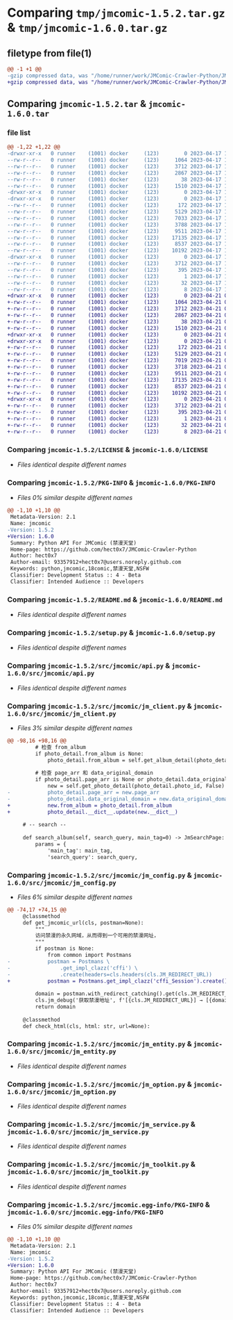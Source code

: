 # Comparing `tmp/jmcomic-1.5.2.tar.gz` & `tmp/jmcomic-1.6.0.tar.gz`

## filetype from file(1)

```diff
@@ -1 +1 @@
-gzip compressed data, was "/home/runner/work/JMComic-Crawler-Python/JMComic-Crawler-Python/dist/.tmp-xgyf_ajn/jmcomic-1.5.2.tar", last modified: Mon Apr 17 12:24:02 2023, max compression
+gzip compressed data, was "/home/runner/work/JMComic-Crawler-Python/JMComic-Crawler-Python/dist/.tmp-rlqqn138/jmcomic-1.6.0.tar", last modified: Fri Apr 21 08:02:13 2023, max compression
```

## Comparing `jmcomic-1.5.2.tar` & `jmcomic-1.6.0.tar`

### file list

```diff
@@ -1,22 +1,22 @@
-drwxr-xr-x   0 runner    (1001) docker     (123)        0 2023-04-17 12:24:02.000000 jmcomic-1.5.2/
--rw-r--r--   0 runner    (1001) docker     (123)     1064 2023-04-17 12:23:53.000000 jmcomic-1.5.2/LICENSE
--rw-r--r--   0 runner    (1001) docker     (123)     3712 2023-04-17 12:24:02.000000 jmcomic-1.5.2/PKG-INFO
--rw-r--r--   0 runner    (1001) docker     (123)     2867 2023-04-17 12:23:53.000000 jmcomic-1.5.2/README.md
--rw-r--r--   0 runner    (1001) docker     (123)       38 2023-04-17 12:24:02.000000 jmcomic-1.5.2/setup.cfg
--rw-r--r--   0 runner    (1001) docker     (123)     1510 2023-04-17 12:23:53.000000 jmcomic-1.5.2/setup.py
-drwxr-xr-x   0 runner    (1001) docker     (123)        0 2023-04-17 12:24:02.000000 jmcomic-1.5.2/src/
-drwxr-xr-x   0 runner    (1001) docker     (123)        0 2023-04-17 12:24:02.000000 jmcomic-1.5.2/src/jmcomic/
--rw-r--r--   0 runner    (1001) docker     (123)      172 2023-04-17 12:23:53.000000 jmcomic-1.5.2/src/jmcomic/__init__.py
--rw-r--r--   0 runner    (1001) docker     (123)     5129 2023-04-17 12:23:53.000000 jmcomic-1.5.2/src/jmcomic/api.py
--rw-r--r--   0 runner    (1001) docker     (123)     7033 2023-04-17 12:23:53.000000 jmcomic-1.5.2/src/jmcomic/jm_client.py
--rw-r--r--   0 runner    (1001) docker     (123)     3788 2023-04-17 12:23:53.000000 jmcomic-1.5.2/src/jmcomic/jm_config.py
--rw-r--r--   0 runner    (1001) docker     (123)     9511 2023-04-17 12:23:53.000000 jmcomic-1.5.2/src/jmcomic/jm_entity.py
--rw-r--r--   0 runner    (1001) docker     (123)    17135 2023-04-17 12:23:53.000000 jmcomic-1.5.2/src/jmcomic/jm_option.py
--rw-r--r--   0 runner    (1001) docker     (123)     8537 2023-04-17 12:23:53.000000 jmcomic-1.5.2/src/jmcomic/jm_service.py
--rw-r--r--   0 runner    (1001) docker     (123)    10192 2023-04-17 12:23:53.000000 jmcomic-1.5.2/src/jmcomic/jm_toolkit.py
-drwxr-xr-x   0 runner    (1001) docker     (123)        0 2023-04-17 12:24:02.000000 jmcomic-1.5.2/src/jmcomic.egg-info/
--rw-r--r--   0 runner    (1001) docker     (123)     3712 2023-04-17 12:24:02.000000 jmcomic-1.5.2/src/jmcomic.egg-info/PKG-INFO
--rw-r--r--   0 runner    (1001) docker     (123)      395 2023-04-17 12:24:02.000000 jmcomic-1.5.2/src/jmcomic.egg-info/SOURCES.txt
--rw-r--r--   0 runner    (1001) docker     (123)        1 2023-04-17 12:24:02.000000 jmcomic-1.5.2/src/jmcomic.egg-info/dependency_links.txt
--rw-r--r--   0 runner    (1001) docker     (123)       32 2023-04-17 12:24:02.000000 jmcomic-1.5.2/src/jmcomic.egg-info/requires.txt
--rw-r--r--   0 runner    (1001) docker     (123)        8 2023-04-17 12:24:02.000000 jmcomic-1.5.2/src/jmcomic.egg-info/top_level.txt
+drwxr-xr-x   0 runner    (1001) docker     (123)        0 2023-04-21 08:02:13.000000 jmcomic-1.6.0/
+-rw-r--r--   0 runner    (1001) docker     (123)     1064 2023-04-21 08:02:02.000000 jmcomic-1.6.0/LICENSE
+-rw-r--r--   0 runner    (1001) docker     (123)     3712 2023-04-21 08:02:13.000000 jmcomic-1.6.0/PKG-INFO
+-rw-r--r--   0 runner    (1001) docker     (123)     2867 2023-04-21 08:02:02.000000 jmcomic-1.6.0/README.md
+-rw-r--r--   0 runner    (1001) docker     (123)       38 2023-04-21 08:02:13.000000 jmcomic-1.6.0/setup.cfg
+-rw-r--r--   0 runner    (1001) docker     (123)     1510 2023-04-21 08:02:02.000000 jmcomic-1.6.0/setup.py
+drwxr-xr-x   0 runner    (1001) docker     (123)        0 2023-04-21 08:02:13.000000 jmcomic-1.6.0/src/
+drwxr-xr-x   0 runner    (1001) docker     (123)        0 2023-04-21 08:02:13.000000 jmcomic-1.6.0/src/jmcomic/
+-rw-r--r--   0 runner    (1001) docker     (123)      172 2023-04-21 08:02:02.000000 jmcomic-1.6.0/src/jmcomic/__init__.py
+-rw-r--r--   0 runner    (1001) docker     (123)     5129 2023-04-21 08:02:02.000000 jmcomic-1.6.0/src/jmcomic/api.py
+-rw-r--r--   0 runner    (1001) docker     (123)     7019 2023-04-21 08:02:02.000000 jmcomic-1.6.0/src/jmcomic/jm_client.py
+-rw-r--r--   0 runner    (1001) docker     (123)     3718 2023-04-21 08:02:02.000000 jmcomic-1.6.0/src/jmcomic/jm_config.py
+-rw-r--r--   0 runner    (1001) docker     (123)     9511 2023-04-21 08:02:02.000000 jmcomic-1.6.0/src/jmcomic/jm_entity.py
+-rw-r--r--   0 runner    (1001) docker     (123)    17135 2023-04-21 08:02:02.000000 jmcomic-1.6.0/src/jmcomic/jm_option.py
+-rw-r--r--   0 runner    (1001) docker     (123)     8537 2023-04-21 08:02:02.000000 jmcomic-1.6.0/src/jmcomic/jm_service.py
+-rw-r--r--   0 runner    (1001) docker     (123)    10192 2023-04-21 08:02:02.000000 jmcomic-1.6.0/src/jmcomic/jm_toolkit.py
+drwxr-xr-x   0 runner    (1001) docker     (123)        0 2023-04-21 08:02:13.000000 jmcomic-1.6.0/src/jmcomic.egg-info/
+-rw-r--r--   0 runner    (1001) docker     (123)     3712 2023-04-21 08:02:13.000000 jmcomic-1.6.0/src/jmcomic.egg-info/PKG-INFO
+-rw-r--r--   0 runner    (1001) docker     (123)      395 2023-04-21 08:02:13.000000 jmcomic-1.6.0/src/jmcomic.egg-info/SOURCES.txt
+-rw-r--r--   0 runner    (1001) docker     (123)        1 2023-04-21 08:02:13.000000 jmcomic-1.6.0/src/jmcomic.egg-info/dependency_links.txt
+-rw-r--r--   0 runner    (1001) docker     (123)       32 2023-04-21 08:02:13.000000 jmcomic-1.6.0/src/jmcomic.egg-info/requires.txt
+-rw-r--r--   0 runner    (1001) docker     (123)        8 2023-04-21 08:02:13.000000 jmcomic-1.6.0/src/jmcomic.egg-info/top_level.txt
```

### Comparing `jmcomic-1.5.2/LICENSE` & `jmcomic-1.6.0/LICENSE`

 * *Files identical despite different names*

### Comparing `jmcomic-1.5.2/PKG-INFO` & `jmcomic-1.6.0/PKG-INFO`

 * *Files 0% similar despite different names*

```diff
@@ -1,10 +1,10 @@
 Metadata-Version: 2.1
 Name: jmcomic
-Version: 1.5.2
+Version: 1.6.0
 Summary: Python API For JMComic (禁漫天堂)
 Home-page: https://github.com/hect0x7/JMComic-Crawler-Python
 Author: hect0x7
 Author-email: 93357912+hect0x7@users.noreply.github.com
 Keywords: python,jmcomic,18comic,禁漫天堂,NSFW
 Classifier: Development Status :: 4 - Beta
 Classifier: Intended Audience :: Developers
```

### Comparing `jmcomic-1.5.2/README.md` & `jmcomic-1.6.0/README.md`

 * *Files identical despite different names*

### Comparing `jmcomic-1.5.2/setup.py` & `jmcomic-1.6.0/setup.py`

 * *Files identical despite different names*

### Comparing `jmcomic-1.5.2/src/jmcomic/api.py` & `jmcomic-1.6.0/src/jmcomic/api.py`

 * *Files identical despite different names*

### Comparing `jmcomic-1.5.2/src/jmcomic/jm_client.py` & `jmcomic-1.6.0/src/jmcomic/jm_client.py`

 * *Files 3% similar despite different names*

```diff
@@ -98,16 +98,16 @@
         # 检查 from_album
         if photo_detail.from_album is None:
             photo_detail.from_album = self.get_album_detail(photo_detail.album_id)
 
         # 检查 page_arr 和 data_original_domain
         if photo_detail.page_arr is None or photo_detail.data_original_domain is None:
             new = self.get_photo_detail(photo_detail.photo_id, False)
-            photo_detail.page_arr = new.page_arr
-            photo_detail.data_original_domain = new.data_original_domain
+            new.from_album = photo_detail.from_album
+            photo_detail.__dict__.update(new.__dict__)
 
     # -- search --
 
     def search_album(self, search_query, main_tag=0) -> JmSearchPage:
         params = {
             'main_tag': main_tag,
             'search_query': search_query,
```

### Comparing `jmcomic-1.5.2/src/jmcomic/jm_config.py` & `jmcomic-1.6.0/src/jmcomic/jm_config.py`

 * *Files 6% similar despite different names*

```diff
@@ -74,17 +74,15 @@
     @classmethod
     def get_jmcomic_url(cls, postman=None):
         """
         访问禁漫的永久网域，从而得到一个可用的禁漫网址，
         """
         if postman is None:
             from common import Postmans
-            postman = Postmans \
-                .get_impl_clazz('cffi') \
-                .create(headers=cls.headers(cls.JM_REDIRECT_URL))
+            postman = Postmans.get_impl_clazz('cffi_Session').create()
 
         domain = postman.with_redirect_catching().get(cls.JM_REDIRECT_URL)
         cls.jm_debug('获取禁漫地址', f'[{cls.JM_REDIRECT_URL}] → [{domain}]')
         return domain
 
     @classmethod
     def check_html(cls, html: str, url=None):
```

### Comparing `jmcomic-1.5.2/src/jmcomic/jm_entity.py` & `jmcomic-1.6.0/src/jmcomic/jm_entity.py`

 * *Files identical despite different names*

### Comparing `jmcomic-1.5.2/src/jmcomic/jm_option.py` & `jmcomic-1.6.0/src/jmcomic/jm_option.py`

 * *Files identical despite different names*

### Comparing `jmcomic-1.5.2/src/jmcomic/jm_service.py` & `jmcomic-1.6.0/src/jmcomic/jm_service.py`

 * *Files identical despite different names*

### Comparing `jmcomic-1.5.2/src/jmcomic/jm_toolkit.py` & `jmcomic-1.6.0/src/jmcomic/jm_toolkit.py`

 * *Files identical despite different names*

### Comparing `jmcomic-1.5.2/src/jmcomic.egg-info/PKG-INFO` & `jmcomic-1.6.0/src/jmcomic.egg-info/PKG-INFO`

 * *Files 0% similar despite different names*

```diff
@@ -1,10 +1,10 @@
 Metadata-Version: 2.1
 Name: jmcomic
-Version: 1.5.2
+Version: 1.6.0
 Summary: Python API For JMComic (禁漫天堂)
 Home-page: https://github.com/hect0x7/JMComic-Crawler-Python
 Author: hect0x7
 Author-email: 93357912+hect0x7@users.noreply.github.com
 Keywords: python,jmcomic,18comic,禁漫天堂,NSFW
 Classifier: Development Status :: 4 - Beta
 Classifier: Intended Audience :: Developers
```

